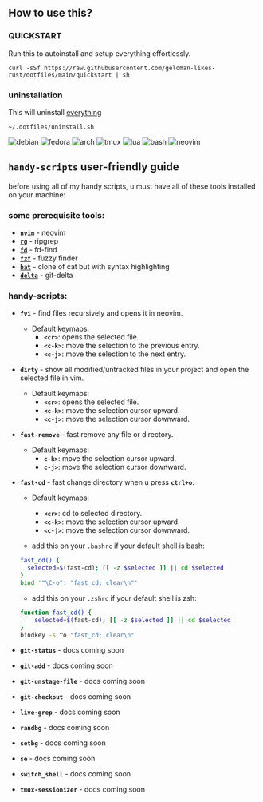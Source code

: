 ## How to use this?

### QUICKSTART

Run this to autoinstall and setup everything effortlessly.
```
curl -sSf https://raw.githubusercontent.com/geloman-likes-rust/dotfiles/main/quickstart | sh
```

### uninstallation

This will uninstall [everything](uninstall.sh)
```
~/.dotfiles/uninstall.sh
```

![debian](https://img.shields.io/badge/debian-D14D72?style=for-the-badge&logo=debian&logoColor=white)
![fedora](https://img.shields.io/badge/fedora-19376D?style=for-the-badge&logo=fedora&logoColor=fff)
![arch](https://img.shields.io/badge/arch-0B2447?style=for-the-badge&logo=archlinux&logoColor=19A7CE)
![tmux](https://img.shields.io/badge/tmux-393646?style=for-the-badge&logo=tmux&logoColor=fff)
![lua](https://img.shields.io/badge/lua-62CDFF?style=for-the-badge&logo=lua&logoColor=19376D)
![bash](https://img.shields.io/badge/bash-1B2430?style=for-the-badge&logo=gnu-bash&logoColor=fff)
![neovim](https://img.shields.io/badge/neovim-62CDFF?style=for-the-badge&logo=neovim&logoColor=2B7A0B)

## `handy-scripts` user-friendly guide

before using all of my handy scripts, u must have all of these tools installed on your machine:

### some prerequisite tools:

- [**`nvim`**](https://github.com/neovim/neovim) - neovim
- [**`rg`**](https://github.com/BurntSushi/ripgrep) - ripgrep
- [**`fd`**](https://github.com/sharkdp/fd) - fd-find
- [**`fzf`**](https://github.com/junegunn/fzf) - fuzzy finder
- [**`bat`**](https://github.com/sharkdp/bat) - clone of cat but with syntax highlighting
- [**`delta`**](https://github.com/dandavison/delta) - git-delta

### handy-scripts:

- **`fvi`** - find files recursively and opens it in neovim.

    - Default keymaps:
        - **`<cr>`**:    opens the selected file.
        - **`<c-k>`**:   move the selection to the previous entry.
        - **`<c-j>`**:   move the selection to the next entry.

- **`dirty`** - show all modified/untracked files in your project and open the selected file in vim.

    - Default keymaps:
        - **`<cr>`**:    opens the selected file.
        - **`<c-k>`**:   move the selection cursor upward.
        - **`<c-j>`**:   move the selection cursor downward.

- **`fast-remove`** - fast remove any file or directory.

    - Default keymaps:
        - **`c-k>`**:   move the selection cursor upward.
        - **`c-j>`**:   move the selection cursor downward.

- **`fast-cd`** - fast change directory when u press **`ctrl+o`**.

    - Default keymaps:
        - **`<cr>`**:   cd to selected directory.
        - **`<c-k>`**:  move the selection cursor upward.
        - **`<c-j>`**:  move the selection cursor downward.

    - add this on your `.bashrc` if your default shell is bash:
    ```sh
    fast_cd() {
      selected=$(fast-cd); [[ -z $selected ]] || cd $selected
    }
    bind '"\C-o": "fast_cd; clear\n"'
    ```

    - add this on your `.zshrc` if your default shell is zsh:
    ```sh
    function fast_cd() {
        selected=$(fast-cd); [[ -z $selected ]] || cd $selected
    }
    bindkey -s ^o "fast_cd; clear\n"
    ```

- **`git-status`** - docs coming soon

- **`git-add`** - docs coming soon

- **`git-unstage-file`** - docs coming soon

- **`git-checkout`** - docs coming soon

- **`live-grep`** - docs coming soon

- **`randbg`** - docs coming soon

- **`setbg`** - docs coming soon

- **`se`** - docs coming soon

- **`switch_shell`** - docs coming soon

- **`tmux-sessionizer`** - docs coming soon
